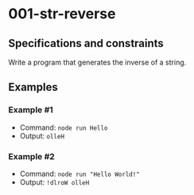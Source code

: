 # 001-str-reverse

## Specifications and constraints
Write a program that generates the inverse of a string.

## Examples

### Example #1
- Command: `node run Hello`
- Output: `olleH`

### Example #2
- Command: `node run "Hello World!"`
- Output: `!dlroW olleH`
